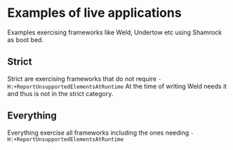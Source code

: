 # Examples of live applications

Examples exercising frameworks like Weld, Undertow etc using Shamrock as boot bed.

## Strict

Strict are exercising frameworks that do not require `-H:+ReportUnsupportedElementsAtRuntime`
At the time of writing Weld needs it and thus is not in the strict category.

## Everything

Everything exercise all frameworks including the ones needing `-H:+ReportUnsupportedElementsAtRuntime`
